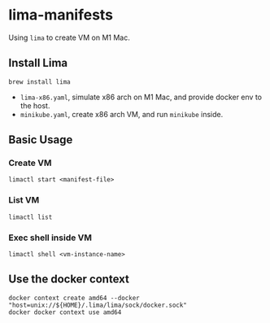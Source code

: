 lima-manifests
===

Using `lima` to create VM on M1 Mac.

## Install Lima
```
brew install lima
```


- `lima-x86.yaml`, simulate x86 arch on M1 Mac, and provide docker env to the host.
- `minikube.yaml`, create x86 arch VM, and run `minikube` inside.


## Basic Usage
### Create VM
```
limactl start <manifest-file>
```


### List VM
```
limactl list
```

### Exec shell inside VM
```
limactl shell <vm-instance-name>
```

## Use the docker context
```
docker context create amd64 --docker "host=unix://${HOME}/.lima/lima/sock/docker.sock"
docker docker context use amd64
```
